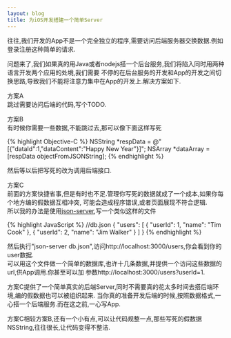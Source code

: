 ```yaml
---
layout: blog
title: 为iOS开发搭建一个简单Server
---
```


往往,我们开发的App不是一个完全独立的程序,需要访问后端服务器交换数据.例如登录注册这种简单的请求.

问题来了,我们如果真的用Java或者nodejs搭一个后台服务,我们将陷入同时用两种语言开发两个应用的处境,我们需要
不停的在后台服务的开发和App的开发之间切换思路,导致我们不能将注意力集中在App的开发上.解决方案如下.

方案A  
跳过需要访问后端的代码,写个TODO.

方案B  
有时候你需要一些数据,不能跳过去,那可以像下面这样写死

{% highlight Objective-C %}
NSString *respData = @"[{\"dataId\":1,\"dataContent\":\"Happy New Year\"}]";
NSArray *dataArray = [respData objectFromJSONString];
{% endhighlight %}

然后等以后把写死的改为调用后端接口.

方案C  
前面的方案快捷省事,但是有时也不足.管理你写死的数据就成了一个成本,如果你每个地方编的假数据互相冲突,
可能会造成程序错误,或者页面展现不符合逻辑.  
所以我的办法是使用[json-server](https://github.com/typicode/json-server),写一个类似这样的文件

{% highlight JavaScript %}
//db.json
{
  "users": [
    {
      "userId": 1,
      "name": "Tim Cook"
    },
    {
      "userId": 2,
      "name": "Jim Walker"
    }
  ]
}
{% endhighlight %}

然后执行"json-server db.json",访问http://localhost:3000/users,你会看到你的user数据.  
可以用这个文件做一个简单的数据库,也许十几条数据,并提供一个访问这些数据的url,供App调用.你甚至可以加
参数http://localhost:3000/users?userId=1.

方案C提供了一个简单真实的后端Server,同时不需要真的花太多时间去搭后端环境,编的假数据也可以被组织起来.
当你真的准备开发后端的时候,按照数据格式,一心搭一个后端服务.而在这之前,一心写App.

方案C相较方案B,还有一个小有点,可以让代码规整一点,那些写死的假数据NSString,往往很长,让代码变得不整洁.
